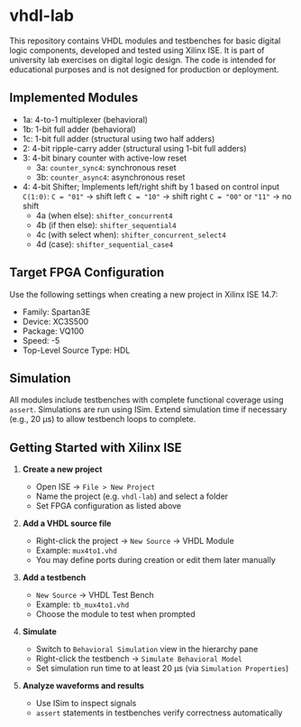 # vhdl-lab

This repository contains VHDL modules and testbenches for basic digital logic components, developed and tested using Xilinx ISE.
It is part of university lab exercises on digital logic design. The code is intended for educational purposes and is not designed for production or deployment.

## Implemented Modules

- 1a: 4-to-1 multiplexer (behavioral)
- 1b: 1-bit full adder (behavioral)
- 1c: 1-bit full adder (structural using two half adders)
- 2: 4-bit ripple-carry adder (structural using 1-bit full adders)
- 3: 4-bit binary counter with active-low reset
   - 3a: `counter_sync4`: synchronous reset
   - 3b: `counter_async4`: asynchronous reset
- 4: 4-bit Shifter;
Implements left/right shift by 1 based on control input `C(1:0)`:
`C = "01"` → shift left
`C = "10"` → shift right
`C = "00"` or `"11"` → no shift
   - 4a (when else): `shifter_concurrent4`
   - 4b (if then else): `shifter_sequential4`
   - 4c (with select when): `shifter_concurrent_select4`
   - 4d (case): `shifter_sequential_case4`
  




## Target FPGA Configuration

Use the following settings when creating a new project in Xilinx ISE 14.7:

- Family: Spartan3E  
- Device: XC3S500  
- Package: VQ100  
- Speed: -5  
- Top-Level Source Type: HDL

## Simulation

All modules include testbenches with complete functional coverage using `assert`. Simulations are run using ISim. Extend simulation time if necessary (e.g., 20 µs) to allow testbench loops to complete.

## Getting Started with Xilinx ISE

1. **Create a new project**  
   - Open ISE → `File > New Project`
   - Name the project (e.g. `vhdl-lab`) and select a folder
   - Set FPGA configuration as listed above

2. **Add a VHDL source file**  
   - Right-click the project → `New Source` → VHDL Module  
   - Example: `mux4to1.vhd`  
   - You may define ports during creation or edit them later manually

3. **Add a testbench**  
   - `New Source` → VHDL Test Bench  
   - Example: `tb_mux4to1.vhd`  
   - Choose the module to test when prompted

4. **Simulate**  
   - Switch to `Behavioral Simulation` view in the hierarchy pane  
   - Right-click the testbench → `Simulate Behavioral Model`  
   - Set simulation run time to at least 20 µs (via `Simulation Properties`)

5. **Analyze waveforms and results**  
   - Use ISim to inspect signals  
   - `assert` statements in testbenches verify correctness automatically
